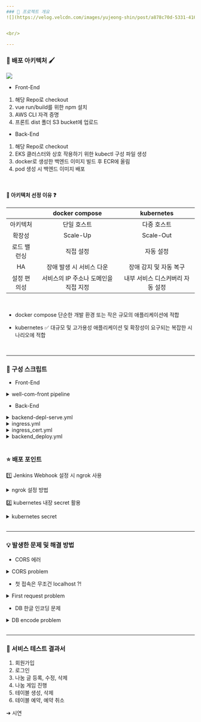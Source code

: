 ```yaml
---
### 🔗 프로젝트 개요
![](https://velog.velcdn.com/images/yujeong-shin/post/a878c70d-5331-4168-9d29-a793e8615d89/image.png)


<br/>

---
```

### 🎨 배포 아키텍처 🖌️
![](https://velog.velcdn.com/images/yujeong-shin/post/3ebaab26-7e5b-4f0b-a818-2c172bd305e9/image.png)

* Front-End
1. 해당 Repo로 checkout
2. vue run/build를 위한 npm 설치
3. AWS CLI 자격 증명
4. 프론트 dist 폴더 S3 bucket에 업로드

* Back-End
1. 해당 Repo로 checkout
2. EKS 클러스터와 상호 작용하기 위한 kubectl 구성 파일 생성
3. docker로 생성한 백엔드 이미지 빌드 후 ECR에 올림
4. pod 생성 시 백엔드 이미지 배포

<br/>

#### 🤔 아키텍처 선정 이유 ❓

||docker compose|kubernetes|
|:---:|:---:|:---:|
|아키텍처|단일 호스트|다중 호스트|
|확장성| Scale-Up|Scale-Out|
|로드 밸런싱|직접 설정|자동 설정|
|HA|장애 발생 시 서비스 다운|장애 감지 및 자동 복구
|설정 편의성|서비스의 IP 주소나 도메인을 직접 지정|내부 서비스 디스커버리 자동 설정|

<br/>

* docker compose
단순한 개발 환경 또는 작은 규모의 애플리케이션에 적합

* kubernetes ✅
대규모 및 고가용성 애플리케이션 및 확장성이 요구되는 복잡한 시나리오에 적합


<br/>

---
### 📝 구성 스크립트
* Front-End
<details>
<summary> well-com-front pipeline </summary>

  ```
  pipeline{
    // 어떠한 agent로도 실행해도 된다는 의미
    agent any
    tools{
        // nodejs 플러그인 설치 및 nodejs20 에 대한 버전 설정
        nodejs 'nodejs20'
    }
    environment{
        AWS_ACCESS_KEY_ID = credentials('AWS_ACCESS_KEY_ID')
        AWS_SECRET_ACCESS_KEY = credentials('AWS_SECRET_ACCESS_KEY')
        AWS_REGION = 'ap-northeast-2'
    }
    stages{
        stage('Checkout'){
            steps{
                git url: 'https://github.com/SonJM/Well-Com-Front.git',
                credentialsId: 'github_access_token',
                branch: 'main'
            }
        }
        stage('npm install'){
            steps{
                sh 'npm install'    
            }
        }
        stage('npm run build'){
            steps{
                sh 'npm run build'    
            }
        }
        stage('aws cli configure'){
            steps{
                sh '''
                aws configure set aws_access_key_id $AWS_ACCESS_KEY_ID
                aws configure set aws_secret_access_key $AWS_SECRET_ACCESS_KEY
                aws configure set default.region $AWS_REGION
                '''
            }
        }
        stage("deploy to S3 buckets") {
            steps{
                sh 'aws s3 cp ./dist s3://well-com-front/ --recursive'
            }
        }
    }
} 
  ```
</details>  


* Back-End
<details>
<summary> backend-depl-serve.yml </summary>

  ```
  apiVersion: apps/v1
kind: Deployment
metadata:
  name: wellcom-backend-depl
spec:
  replicas: 1
  selector:
    matchLabels:
      app: wellcom-backend
  template:
    metadata:
      labels:
        app: wellcom-backend
    spec:
      containers:
      - name: wellcom
        image: 346903264902.dkr.ecr.ap-northeast-2.amazonaws.com/wellcom:latest
        ports:
        - containerPort: 8080
        resources:
        # 컨테이너가 사용할 수 있는 리소스의 최대치
          limits:
            cpu: "1"
            memory: "500Mi"
        # 컨테이너가 시작될 때 보장받아야 하는 최소 자원
          requests:
            cpu: "0.5"
            memory: "250Mi"
        env:
        # RDS 시크릿
          - name: DB_HOST
            valueFrom:
              secretKeyRef:
                name: db-infos
                key: DB_HOST
          - name: DB_USERNAME
            valueFrom:
              secretKeyRef:
                name: db-infos
                key: DB_USERNAME
          - name: DB_PASSWORD
            valueFrom:
              secretKeyRef:
                name: db-infos
                key: DB_PASSWORD
          # JWT 시크릿
          - name: JWT_SECRET_KEY
            valueFrom:
              secretKeyRef:
                name: jwt-infos
                key: JWT_SECRET_KEY
          - name: JWT_ACCESS_EXPIRE
            valueFrom:
              secretKeyRef:
                name: jwt-infos
                key: JWT_ACCESS_EXPIRE
          - name: JWT_REFRESH_EXPIRE
            valueFrom:
              secretKeyRef:
                name: jwt-infos
                key: JWT_REFRESH_EXPIRE
          # EMAIL 시크릿
          - name: GOOGLE_EMAIL_PASSWORD
            valueFrom:
              secretKeyRef:
                name: mail-infos
                key: GOOGLE_EMAIL_PASSWORD
          # OAUTH 시크릿
          - name: OAUTH_CLIENT_ID
            valueFrom:
              secretKeyRef:
                name: oauth-infos
                key: OAUTH_CLIENT_ID
          - name: OAUTH_CLIENT_SECRET
            valueFrom:
              secretKeyRef:
                name: oauth-infos
                key: OAUTH_CLIENT_SECRET
          - name: OAUTH_REDIRECT_URL
            valueFrom:
              secretKeyRef:
                name: oauth-infos
                key: OAUTH_REDIRECT_URL
          # S3 IMAGE 시크릿
          - name: S3_IMAGE_BUCKET
            valueFrom:
              secretKeyRef:
                name: s3-image-infos
                key: S3_IMAGE_BUCKET
          - name: S3_IMAGE_ACCESS_KEY
            valueFrom:
              secretKeyRef:
                name: s3-image-infos
                key: S3_IMAGE_ACCESS_KEY
          - name: S3_IMAGE_SECRET_KEY
            valueFrom:
              secretKeyRef:
                name: s3-image-infos
                key: S3_IMAGE_SECRET_KEY
  
  apiVersion: v1
kind: Service
metadata:
  name: wellcom-backend-service
spec:
  # ClusterIP는 클러스터 내부에서만 접근가능한 Service를 생성
  type: ClusterIP
  ports:
  - name: http
    port: 80
    targetPort: 8080
  selector:
    app: wellcom-backend
  ```
</details>
<details>
<summary> ingress.yml </summary>

  ```
    # ingress-controller 설치 명령어-
  # kubectl apply -f https://raw.githubusercontent.com/kubernetes/ingress-nginx/controller-v1.8.1/deploy/static/provider/aws/deploy.yaml
apiVersion: networking.k8s.io/v1
kind: Ingress
metadata:
  name: well-com-ingress
  annotations:
    kubernetes.io/ingress.class: nginx
    # nginx.ingress.kubernetes.io/rewrite-target: /$1 # 첫번째 prefix제거
    cert-manager.io/cluster-issuer: letsencrypt-prod
  
 spec:
  # ingressClassName: nginx
  tls:
  - hosts:
    - "server.blisle.shop"
    secretName: well-com-tls
  rules:
    - host: server.blisle.shop
      http:
        paths:
          - path: / # 모든 URL요청을 wellcom-backend-service로 라우팅
            pathType: Prefix
            backend:
              service:
                name: wellcom-backend-service
                port:
                  number: 80
  ```  
</details>
<details>
<summary> ingress_cert.yml </summary>

  ```
 # https 인증서 적용 절차
 # cert-manager 생성
 # cert-manager 생성을 위한 cert-manager namespace 생성
 # 1-1. kubectl create namespace cert-manager
 # 1-2. Helm 설치
 # 1-3. cert-manager를 설치하기 위한 Jetstack Helm repository 추가
 # 명령어 : helm repo add jetstack https://charts.jetstack.io
 # 1-4. Helm repository 업데이트
 # 명령어 : helm repo update
 # 1-5. cert-manager 차트 설치
 # 명령어 : helm install cert-manager jetstack/cert-manager --namespace cert-manager --version v1.5.0 --create-namespace --set installCRDs=true

 # 2.ClusterIssuer 생성
apiVersion: cert-manager.io/v1
kind: ClusterIssuer
metadata:
  name: letsencrypt-prod
spec:
  acme:
  # 인증서 서버 주소. 해당 서버의 리소스를 통해 인증서 발행
    server: https://acme-v02.api.letsencrypt.org/directory
    # 인증서 만료 또는 갱신 필요시 알람 email
    email: ksg3941234@gmail.com
    privateKeySecretRef:
      name: letsencrypt-prod
    solvers: 
    - http01:
        ingress:
          class: nginx
 ---
 # 3. ClusterIssue를 사용하여 Certificate 리소스 생성 : Certificate 리소스 생성시에 인증서 발급
apiVersion: cert-manager.io/v1
kind: Certificate
metadata:
  name: well-com-tls
  namespace: default
  annotations:
  kubectl.kubernetes.io/last-applied-configuration: ""
spec:
  secretName: well-com-tls
  duration: 2160h # 90-day
  renewBefore: 360h # 15-day
  issuerRef:
    name: letsencrypt-prod
    kind: ClusterIssuer
  commonName: server.blisle.shop
  dnsNames:
  - server.blisle.shop
  ```
</details>
<details>
<summary> backend_deploy.yml </summary>

  ```
  name: deploy order order-backend

 on:
  push:
    branches:
      - main

 jobs:
  build-and-deploy:
      runs-on: ubuntu-latest
      steps:
          - name: checkout github
            uses: actions/checkout@v2

          - name: install kubectl
            uses: azure/setup-kubectl@v3
            with:
              version: "v1.25.9"
            id: install

          - name: configure aws
            uses: aws-actions/configure-aws-credentials@v1
            with:
              aws-access-key-id: ${{ secrets.AWS_ACCESS_KEY_ID }}
              aws-secret-access-key: ${{ secrets.AWS_SECRET_ACCESS_KEY }}
              aws-region: ap-northeast-2

          - name: update cluster infomation
            run: aws eks update-kubeconfig --name 1team-cluster --region ap-northeast-2

          - name: Login to ECR
            id: login-ecr
            uses: aws-actions/amazon-ecr-login@v1

          - name: build and push docker image to ecr
            env:
              REGISTRY: 346903264902.dkr.ecr.ap-northeast-2.amazonaws.com
              REPOSITORY: wellcom
              IMAGE_TAG: latest
            run: |
              docker build \
              -t $REGISTRY/$REPOSITORY:$IMAGE_TAG \
              -f ./Dockerfile .
              docker push $REGISTRY/$REPOSITORY:$IMAGE_TAG

          - name: eks kubectl apply
            run: |
              kubectl apply -f ./k8s/backend-depl-serve.yml
              kubectl rollout restart deployment wellcom-backend-depl
  ```
</details>
  
<br/>

### ⭐ 배포 포인트

1️⃣ Jenkins Webhook 설정 시 ngrok 사용
<details>
<summary> ngrok 설정 방법 </summary>
  jenkins 서버를 local 환경에서 띄우다 보니 Github Webhook에 URL 지정 불가

➔ local 서버를 외부에서 접속할 수 있게 해주는 터널린 서비스 ngrok 사용하여, local에 띄운 jenkins 서버를 외부에서 들어올 수 있도록 설정
  
➔ 1분마다 polling 방식이 아닌, 코드 변동사항 "즉시" 반영 !
  
  
* ngrok 설정
![](https://velog.velcdn.com/images/yujeong-shin/post/e5f5e643-8964-4937-9bc6-8fcb69bab668/image.png)

  
* Jenkins에 Webhook 설정
  ![](https://velog.velcdn.com/images/yujeong-shin/post/1496311a-34fc-4b21-aa82-b2cb12aaf145/image.png)
  ![](https://velog.velcdn.com/images/yujeong-shin/post/e36e2b08-b859-4d7f-8e21-51b5d9082674/image.png)


* GitHub에 Webhook 설정
  ![](https://velog.velcdn.com/images/yujeong-shin/post/9454f9bd-6b21-4e46-8d75-fed6fe47b7d7/image.png)

  
* Github에서 Jenkins에게 push 유무 알리기 위해 둘을 연결
  ![](https://velog.velcdn.com/images/yujeong-shin/post/cc59dd56-f5d0-459f-9a2c-1fd92d565342/image.png)

  ![](https://velog.velcdn.com/images/yujeong-shin/post/6179d4a5-d82c-4889-982d-8ae35aef2442/image.png)

  
  
</details>


2️⃣ kubernetes 내장 secret 활용
<details>
<summary> kubernetes secret </summary>
  yml 파일에서 사용되는 환경 변수들을 모두 쿠버네티스 내장 secret에 저장

➔ git action에는 AWS 연결에 필요한 secret만 등록 & AWS 의존성 감소
  

![](https://velog.velcdn.com/images/yujeong-shin/post/4868730d-2bfc-4598-a07b-c2ba6c4c8bc9/image.png)


![](https://velog.velcdn.com/images/yujeong-shin/post/f071e8bb-7942-419a-9fcc-75d086cd2bdd/image.png)
</details>

</br>

---
### 💡 발생한 문제 및 해결 방법

* CORS 에러
<details>
<summary> CORS problem </summary>
  ![](https://velog.velcdn.com/images/yujeong-shin/post/3c62ef37-a495-4aa4-bfb6-13bad3f39364/image.png)
  <br/>
  Front URL에 대해 입장 허용

</details>

* 첫 접속은 무조건 localhost ?!
<details>
<summary> First request problem </summary>

  ```
 서버 배포 후, 클라이언트 접속 시 첫 접속은 서버의 localhost로 요청을 보내는 오류 발생
  새로고침 해주어야만 요청이 올바르게 처리됨.
  ```
  ingress에서 /로 들어오는 모든 URL요청을 라우팅하면서 생긴 문제.
  
  CloudFront의 기본값 루트 객체를 index.html ➔ www.blisle.shop으로 변경
  기본값 루트 객체는 URL 접속 시 이동해야 하는 HTML 파일명
  ![](https://velog.velcdn.com/images/yujeong-shin/post/55d802c7-be22-4421-bef0-c3d935e99d70/image.png)

</details>

* DB 한글 인코딩 문제
<details>
<summary> DB encode problem </summary>

  ```
  에러 메시지
  incorrect string value ' xed x85 x8c xec x8a xa4...' for column
  ```
  ALTER TABLE 테이블명 convert to charset utf8;
</details>

</br>

---
### 🐳 서비스 테스트 결과서

1. 회원가입
2. 로그인
3. 나눔 글 등록, 수정, 삭제
4. 나눔 게임 진행
5. 테이블 생성, 삭제
6. 테이블 예약, 예약 취소

➔ 시연
